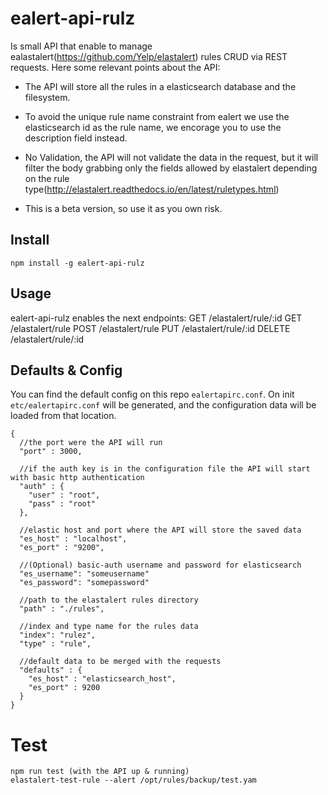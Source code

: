 ealert-api-rulz
====
Is small API that enable to manage ealastalert(https://github.com/Yelp/elastalert) rules CRUD via
REST requests. Here some relevant points about the API:

- The API will store all the rules in a elasticsearch database and the filesystem.

- To avoid the unique rule name constraint from ealert we use the elasticsearch id as the rule name, we encorage you to use the description field instead.

- No Validation, the API will not validate the data in the request, but it will filter the body grabbing only the fields allowed by elastalert depending on the rule type(http://elastalert.readthedocs.io/en/latest/ruletypes.html)

- This is a beta version, so use it as you own risk.


Install
---
    npm install -g ealert-api-rulz

Usage
---
ealert-api-rulz enables the next endpoints:
    GET    /elastalert/rule/:id
    GET    /elastalert/rule
    POST   /elastalert/rule
    PUT    /elastalert/rule/:id
    DELETE /elastalert/rule/:id

Defaults & Config
---
You can find the default config on this repo ``ealertapirc.conf``.
On init ``etc/ealertapirc.conf`` will be generated, and the configuration data will be loaded from that location.

    {
      //the port were the API will run
      "port" : 3000,

      //if the auth key is in the configuration file the API will start with basic http authentication
      "auth" : {
        "user" : "root",
        "pass" : "root"
      },

      //elastic host and port where the API will store the saved data
      "es_host" : "localhost",
      "es_port" : "9200",

      //(Optional) basic-auth username and password for elasticsearch
      "es_username": "someusername"
      "es_password": "somepassword"

      //path to the elastalert rules directory
      "path" : "./rules",

      //index and type name for the rules data
      "index": "rulez",
      "type" : "rule",

      //default data to be merged with the requests
      "defaults" : {
        "es_host" : "elasticsearch_host",
        "es_port" : 9200
      }
    }

Test
===
    npm run test (with the API up & running)
    elastalert-test-rule --alert /opt/rules/backup/test.yam
